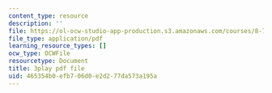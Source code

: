 ```yaml
---
content_type: resource
description: ''
file: https://ol-ocw-studio-app-production.s3.amazonaws.com/courses/8-701-introduction-to-nuclear-and-particle-physics-fall-2020/465354b0efb706d0e2d277da573a195a_ecIB8DWNyWA.pdf
file_type: application/pdf
learning_resource_types: []
ocw_type: OCWFile
resourcetype: Document
title: 3play pdf file
uid: 465354b0-efb7-06d0-e2d2-77da573a195a
---
```


